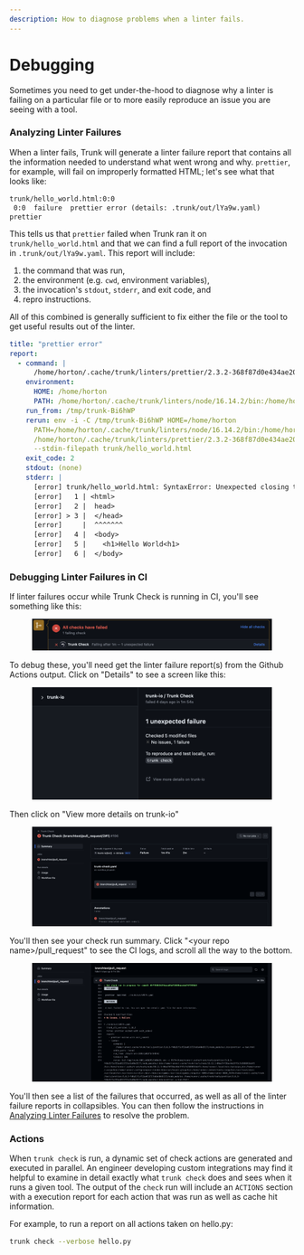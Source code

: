 ```yaml
---
description: How to diagnose problems when a linter fails.
---
```


# Debugging

Sometimes you need to get under-the-hood to diagnose why a linter is failing on a particular file or to more easily reproduce an issue you are seeing with a tool.

### Analyzing Linter Failures

When a linter fails, Trunk will generate a linter failure report that contains all the information needed to understand what went wrong and why. `prettier`, for example, will fail on improperly formatted HTML; let's see what that looks like:

```shell
trunk/hello_world.html:0:0
 0:0  failure  prettier error (details: .trunk/out/lYa9w.yaml)  prettier
```

This tells us that `prettier` failed when Trunk ran it on `trunk/hello_world.html` and that we can find a full report of the invocation in `.trunk/out/lYa9w.yaml`. This report will include:

1. the command that was run,
2. the environment (e.g. `cwd`, environment variables),
3. the invocation's `stdout`, `stderr`, and exit code, and
4. repro instructions.

All of this combined is generally sufficient to fix either the file or the tool to get useful results out of the linter.

```yaml
title: "prettier error"
report:
  - command: |
      /home/horton/.cache/trunk/linters/prettier/2.3.2-368f87d0e434ae207c0a3622371f91cc/node_modules/.bin/prettier --stdin-filepath trunk/hello_world.html
    environment:
      HOME: /home/horton
      PATH: /home/horton/.cache/trunk/linters/node/16.14.2/bin:/home/horton/.cache/trunk/linters/prettier/2.3.2-368f87d0e434ae207c0a3622371f91cc/node_modules/.bin
    run_from: /tmp/trunk-Bi6hWP
    rerun: env -i -C /tmp/trunk-Bi6hWP HOME=/home/horton
      PATH=/home/horton/.cache/trunk/linters/node/16.14.2/bin:/home/horton/.cache/trunk/linters/prettier/2.3.2-368f87d0e434ae207c0a3622371f91cc/node_modules/.bin
      /home/horton/.cache/trunk/linters/prettier/2.3.2-368f87d0e434ae207c0a3622371f91cc/node_modules/.bin/prettier
      --stdin-filepath trunk/hello_world.html
    exit_code: 2
    stdout: (none)
    stderr: |
      [error] trunk/hello_world.html: SyntaxError: Unexpected closing tag "head". It may happen when the tag has already been closed by another tag. For more info see https://www.w3.org/TR/html5/syntax.html#closing-elements-that-have-implied-end-tags (3:2)
      [error]   1 | <html>
      [error]   2 |  head>
      [error] > 3 |  </head>
      [error]     |  ^^^^^^^
      [error]   4 |  <body>
      [error]   5 |    <h1>Hello World<h1>
      [error]   6 |  </body>
```

### Debugging Linter Failures in CI

If linter failures occur while Trunk Check is running in CI, you'll see something like this:

<figure><img src="./trunk-app-ci-failed.png" alt=""></figure>

To debug these, you'll need get the linter failure report(s) from the Github Actions output. Click on "Details" to see a screen like this:

<figure><img src="./trunk-app-ci-failed-detail.png" alt=""></figure>

Then click on "View more details on trunk-io"

<figure><img src="./trunk-github-failed.png" alt=""></figure>

You'll then see your check run summary. Click "\<your repo name>/pull_request" to see the CI logs, and scroll all the way to the bottom.

<figure><img src="./trunk-github-failed-detail.png" alt=""></figure>

You'll then see a list of the failures that occurred, as well as all of the linter failure reports in collapsibles. You can then follow the instructions in [Analyzing Linter Failures](https://docs.trunk.io/check/debugging#analyzing-linter-failures) to resolve the problem.

### Actions

When `trunk check` is run, a dynamic set of check actions are generated and executed in parallel. An engineer developing custom integrations may find it helpful to examine in detail exactly what `trunk check` does and sees when it runs a given tool. The output of the `check` run will include an `ACTIONS` section with a execution report for each action that was run as well as cache hit information.

For example, to run a report on all actions taken on hello.py:

```bash
trunk check --verbose hello.py
```
